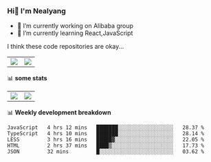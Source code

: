 ### Hi👋 I'm Nealyang

- 🔭 I’m currently working on Alibaba group
- 🌱 I’m currently learning React,JavaScript


I think these code repositories are okay...

<table>
  <tbody>
    <tr>
      <td>
        <a href="https://github.com/Nealyang/React-Express-Blog-Demo">
          <img align="center" src="https://github-readme-stats.vercel.app/api/pin/?username=Nealyang&repo=React-Express-Blog-Demo&theme=chartreuse-dark" />
        </a>
      </td>
       <td>
        <a href="https://github.com/Nealyang/PersonalBlog">
          <img align="center" src="https://github-readme-stats.vercel.app/api/pin/?username=Nealyang&repo=PersonalBlog&theme=chartreuse-dark" />
        </a>
      </td>
    </tr>
  </tbody>
</table>

📊 **some stats**


<table>
  <tbody>
    <tr>
      <td>
          <img align="center" src="https://github-readme-stats.vercel.app/api?username=Nealyang&theme=chartreuse-dark&show_icons=true" />
      </td>
       <td>
          <img align="center" src="https://github-readme-stats.vercel.app/api/top-langs/?username=Nealyang&theme=chartreuse-dark" />
      </td>
    </tr>
  </tbody>
</table>

📊 **Weekly development breakdown**

<!--START_SECTION:waka-->
```text
JavaScript   4 hrs 12 mins   ███████░░░░░░░░░░░░░░░░░░   28.37 % 
TypeScript   4 hrs 10 mins   ███████░░░░░░░░░░░░░░░░░░   28.14 % 
LESS         3 hrs 16 mins   █████▓░░░░░░░░░░░░░░░░░░░   22.05 % 
HTML         2 hrs 37 mins   ████▒░░░░░░░░░░░░░░░░░░░░   17.73 % 
JSON         32 mins         █░░░░░░░░░░░░░░░░░░░░░░░░   03.62 % 
```
<!--END_SECTION:waka-->
